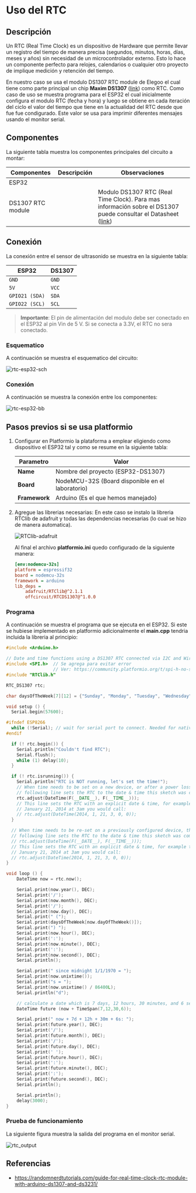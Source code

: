 # Uso del RTC

## Descripción

Un RTC (Real Time Clock) es un dispositivo de Hardware que permite llevar un registro del tiempo de manera precisa (segundos, minutos, horas, días, meses y años) sin necesidad de un microcontrolador externo. Esto lo hace un componente perfecto para relojes, calendarios o cualquier otro proyecto de implique medición y retención del tiempo. 

En nuestro caso se usa el modulo DS1307 RTC module  de Elegoo el cual tiene como parte principal un chip **Maxim DS1307** ([link](https://cdn.sparkfun.com/datasheets/BreakoutBoards/DS1307.pdf)) como RTC.
Como caso de uso se muestra programa para el ESP32 el cual inicialmente configura el modulo RTC (fecha y hora) y luego se obtiene en cada iteración del ciclo el valor del tiempo que tiene en la actualidad del RTC desde que fue fue condigurado. Este valor se usa para imprimir diferentes mensajes usando el monitor serial.

## Componentes

La siguiente tabla muestra los componentes principales del circuito a montar:

|Componentes|Descripción|Observaciones|
|---|---|---|
|ESP32|||
|DS1307 RTC module||Modulo DS1307 RTC (Real Time Clock). Para mas información sobre el DS1307 puede consultar el Datasheet ([link](https://www.sparkfun.com/datasheets/Components/DS1307.pdf))|

## Conexión

La conexión entre el sensor de ultrasonido se muestra en la siguiente tabla:

|ESP32|DS1307|
|---|---|
|```GND```|```GND```|
|```5V```|```VCC```|
|```GPIO21 (SDA)```|```SDA```|
|```GPIO22 (SCL)```|```SCL```|

> **Importante**: El pin de alimentación del modulo debe ser conectado en el ESP32 al pin Vin de 5 V. Si se conecta a 3.3V, el RTC no sera conectado.

### Esquematico

A continuación se muestra el esquematico del circuito:

![rtc-esp32-sch](rtc_esp32_sch.png)

### Conexión

A continuación se muestra la conexión entre los componentes:

![rtc-esp32-bb](rtc_esp32_bb.png)

## Pasos previos si se usa platformio

1. Configurar en Platformio la plataforma a emplear eligiendo como dispositivo el ESP32 tal y como se resume en la siguiente tabla:
   
   |Parametro|Valor|
   |---|---|
   |**Name**|Nombre del proyecto (ESP32-DS1307)|
   |**Board**|NodeMCU-32S (Board disponible en el laboratorio)|
   |**Framework**|Arduino (Es el que hemos manejado)|

2. Agregue las librerias necesarias: En este caso se instalo la libreria RTClib de adafruit y todas las dependencias necesarias (lo cual se hizo de manera automatica).
   
   ![RTClib-adafruit](adafruit_library.png)

   Al final el archivo **platformio.ini** quedo configurado de la siguiente manera:
    
    ```ini
    [env:nodemcu-32s]
    platform = espressif32
    board = nodemcu-32s
    framework = arduino
    lib_deps = 
    	adafruit/RTClib@^2.1.1
    	offcircuit/RTCDS1307@^1.0.0
    ```

### Programa

A continuación se muestra el programa que se ejecuta en el ESP32. Si este se hubiese implementado en platformio adicionalmente el **main.cpp** tendria incluida la libreria al principio:

```ino
#include <Arduino.h>

// Date and time functions using a DS1307 RTC connected via I2C and Wire lib
#include <SPI.h>  // Se agrega para evitar error
                  // Ver: https://community.platformio.org/t/spi-h-no-such-file-or-directory/12050/8
#include "RTClib.h"

RTC_DS1307 rtc;

char daysOfTheWeek[7][12] = {"Sunday", "Monday", "Tuesday", "Wednesday", "Thursday", "Friday", "Saturday"};

void setup () {
  Serial.begin(57600);

#ifndef ESP8266
  while (!Serial); // wait for serial port to connect. Needed for native USB
#endif

  if (! rtc.begin()) {
    Serial.println("Couldn't find RTC");
    Serial.flush();
    while (1) delay(10);
  }

  if (! rtc.isrunning()) {
    Serial.println("RTC is NOT running, let's set the time!");
    // When time needs to be set on a new device, or after a power loss, the
    // following line sets the RTC to the date & time this sketch was compiled
    rtc.adjust(DateTime(F(__DATE__), F(__TIME__)));
    // This line sets the RTC with an explicit date & time, for example to set
    // January 21, 2014 at 3am you would call:
    // rtc.adjust(DateTime(2014, 1, 21, 3, 0, 0));
  }

  // When time needs to be re-set on a previously configured device, the
  // following line sets the RTC to the date & time this sketch was compiled
  // rtc.adjust(DateTime(F(__DATE__), F(__TIME__)));
  // This line sets the RTC with an explicit date & time, for example to set
  // January 21, 2014 at 3am you would call:
  // rtc.adjust(DateTime(2014, 1, 21, 3, 0, 0));
}

void loop () {
    DateTime now = rtc.now();

    Serial.print(now.year(), DEC);
    Serial.print('/');
    Serial.print(now.month(), DEC);
    Serial.print('/');
    Serial.print(now.day(), DEC);
    Serial.print(" (");
    Serial.print(daysOfTheWeek[now.dayOfTheWeek()]);
    Serial.print(") ");
    Serial.print(now.hour(), DEC);
    Serial.print(':');
    Serial.print(now.minute(), DEC);
    Serial.print(':');
    Serial.print(now.second(), DEC);
    Serial.println();

    Serial.print(" since midnight 1/1/1970 = ");
    Serial.print(now.unixtime());
    Serial.print("s = ");
    Serial.print(now.unixtime() / 86400L);
    Serial.println("d");

    // calculate a date which is 7 days, 12 hours, 30 minutes, and 6 seconds into the future
    DateTime future (now + TimeSpan(7,12,30,6));

    Serial.print(" now + 7d + 12h + 30m + 6s: ");
    Serial.print(future.year(), DEC);
    Serial.print('/');
    Serial.print(future.month(), DEC);
    Serial.print('/');
    Serial.print(future.day(), DEC);
    Serial.print(' ');
    Serial.print(future.hour(), DEC);
    Serial.print(':');
    Serial.print(future.minute(), DEC);
    Serial.print(':');
    Serial.print(future.second(), DEC);
    Serial.println();

    Serial.println();
    delay(3000);
}
```

### Prueba de funcionamiento

La siguiente figura muestra la salida del programa en el monitor serial.  

![rtc_output](rtc_output.png)


## Referencias
* https://randomnerdtutorials.com/guide-for-real-time-clock-rtc-module-with-arduino-ds1307-and-ds3231/



